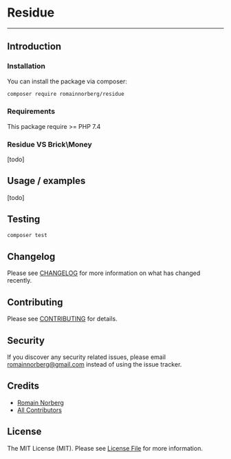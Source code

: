 # Residue

***

## Introduction

### Installation

You can install the package via composer:

```bash
composer require romainnorberg/residue
```

### Requirements

This package require >= PHP 7.4

### Residue VS Brick\Money

[todo]

## Usage / examples

[todo]

## Testing

``` bash
composer test
```

## Changelog

Please see [CHANGELOG](CHANGELOG.md) for more information on what has changed recently.

## Contributing

Please see [CONTRIBUTING](CONTRIBUTING.md) for details.

## Security

If you discover any security related issues, please email romainnorberg@gmail.com instead of using the issue tracker.

## Credits

- [Romain Norberg](https://github.com/romainnorberg)
- [All Contributors](../../contributors)

## License

The MIT License (MIT). Please see [License File](LICENSE) for more information.
